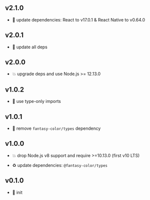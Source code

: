 ## v2.1.0

* 🌱 update dependencies: React to v17.0.1 & React Native to v0.64.0

## v2.0.1

* 🐞 update all deps

## v2.0.0

* 💥 upgrade deps and use Node.js >= 12.13.0

## v1.0.2

* 🐞 use type-only imports

## v1.0.1

* 🐞 remove `fantasy-color/types` dependency

## v1.0.0

* 💥 drop Node.js v8 support and require >=10.13.0 (first v10 LTS)

* ♻️ update dependencies: `@fantasy-color/types`

## v0.1.0

* 🐣 init

